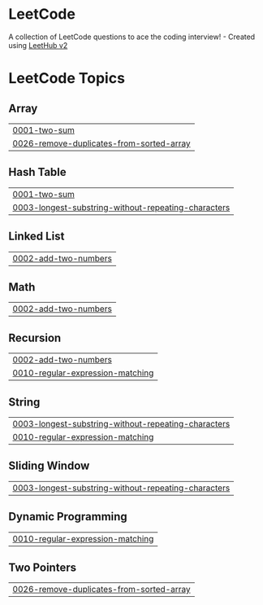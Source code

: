 # LeetCode
A collection of LeetCode questions to ace the coding interview! - Created using [LeetHub v2](https://github.com/arunbhardwaj/LeetHub-2.0)

<!---LeetCode Topics Start-->
# LeetCode Topics
## Array
|  |
| ------- |
| [0001-two-sum](https://github.com/harsh9899100/LeetCode/tree/master/0001-two-sum) |
| [0026-remove-duplicates-from-sorted-array](https://github.com/harsh9899100/LeetCode/tree/master/0026-remove-duplicates-from-sorted-array) |
## Hash Table
|  |
| ------- |
| [0001-two-sum](https://github.com/harsh9899100/LeetCode/tree/master/0001-two-sum) |
| [0003-longest-substring-without-repeating-characters](https://github.com/harsh9899100/LeetCode/tree/master/0003-longest-substring-without-repeating-characters) |
## Linked List
|  |
| ------- |
| [0002-add-two-numbers](https://github.com/harsh9899100/LeetCode/tree/master/0002-add-two-numbers) |
## Math
|  |
| ------- |
| [0002-add-two-numbers](https://github.com/harsh9899100/LeetCode/tree/master/0002-add-two-numbers) |
## Recursion
|  |
| ------- |
| [0002-add-two-numbers](https://github.com/harsh9899100/LeetCode/tree/master/0002-add-two-numbers) |
| [0010-regular-expression-matching](https://github.com/harsh9899100/LeetCode/tree/master/0010-regular-expression-matching) |
## String
|  |
| ------- |
| [0003-longest-substring-without-repeating-characters](https://github.com/harsh9899100/LeetCode/tree/master/0003-longest-substring-without-repeating-characters) |
| [0010-regular-expression-matching](https://github.com/harsh9899100/LeetCode/tree/master/0010-regular-expression-matching) |
## Sliding Window
|  |
| ------- |
| [0003-longest-substring-without-repeating-characters](https://github.com/harsh9899100/LeetCode/tree/master/0003-longest-substring-without-repeating-characters) |
## Dynamic Programming
|  |
| ------- |
| [0010-regular-expression-matching](https://github.com/harsh9899100/LeetCode/tree/master/0010-regular-expression-matching) |
## Two Pointers
|  |
| ------- |
| [0026-remove-duplicates-from-sorted-array](https://github.com/harsh9899100/LeetCode/tree/master/0026-remove-duplicates-from-sorted-array) |
<!---LeetCode Topics End-->